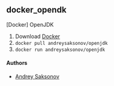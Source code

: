 ## docker_opendk
[Docker] OpenJDK

1. Download [Docker](https://www.docker.com/community-edition)
2. ```docker pull andreysaksonov/openjdk```
3. ```docker run andreysaksonov/openjdk```

#### Authors
* [Andrey Saksonov](https://saksonov.me)
